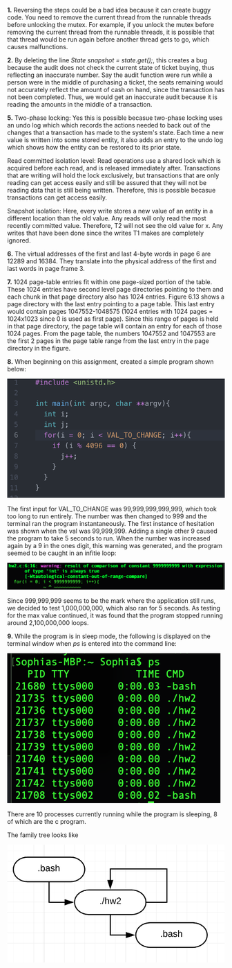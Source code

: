 **1.**
Reversing the steps could be a bad idea because it can create buggy code. You need to remove the current thread from the runnable threads before unlocking the mutex. For example, if you unlock the mutex before removing the current thread from the runnable threads, it is possible that that thread would be run again before another thread gets to go, which causes malfunctions.


**2.**
By deleting the line *State snapshot = state.get();*, this creates a bug because the audit does not check the current state of ticket buying, thus reflecting an inaccurate number. Say the audit function were run while a person were in the middle of purchasing a ticket, the seats remaining would not accurately reflect the amount of cash on hand, since the transaction has not been completed. Thus, we would get an inaccurate audit because it is reading the amounts in the middle of a transaction.

**5.**
Two-phase locking: Yes this is possible becasue two-phase locking uses an undo log which which records the actions needed to back out of the changes that a transaction has made to the system's state. Each time a new value is written into some stored entity, it also adds an entry to the undo log which shows how the entity can be restored to its prior state. 

Read committed isolation level: Read operations use a shared lock which is acquired before each read, and is released immediately after. Transactions that are writing will hold the lock exclusively, but transactions that are only reading can get access easily and still be assured that they will not be reading data that is still being written. Therefore, this is possible becasue transactions can get access easily. 

Snapshot isolation: Here, every write stores a new value of an entity in a different location than the old value. Any reads will only read the most recently committed value. Therefore, T2 will not see the old value for x. Any writes that have been done since the writes T1 makes are completely ignored.

**6.**
The virtual addresses of the first and last 4-byte words in page 6 are 12289 and 16384. They translate into the physical address of the first and last words in page frame 3. 

**7.**
1024 page-table entries fit within one page-sized portion of the table. These 1024 entries have second level page directories pointing to them and each chunk in that page directory also has 1024 entries. Figure 6.13 shows a page directory with the last entry pointing to a page table. This last entry would contain pages 1047552-1048575 (1024 entries with 1024 pages = 1024x1023 since 0 is used as first page). Since this range of pages is held in that page directory, the page table will contain an entry for each of those 1024 pages. From the page table, the numbers 1047552 and 1047553 are the first 2 pages in the page table range from the last entry in the page directory in the figure. 

**8.**
When beginning on this assignment, created a simple program shown below:

![alt text](https://github.com/stprochnow64/CMSI-387-work/blob/master/Homework%202/Screen%20Shot%202019-03-05%20at%206.48.14%20PM.png)

The first input for VAL_TO_CHANGE was 99,999,999,999,999, which took too long to run entirely. The number was then changed to 999 and the terminal ran the program instantaneously. The first instance of hesitation was shown when the val was 99,999,999. Adding a single other 9 caused the program to take 5 seconds to run. When the number was increased again by a 9 in the ones digit, this warning was generated, and the program seemed to be caught in an infitie loop:

![alt text](https://github.com/stprochnow64/CMSI-387-work/blob/master/Homework%202/Screen%20Shot%202019-03-05%20at%206.51.34%20PM.png)

Since 999,999,999 seems to be the mark where the application still runs, we decided to test 1,000,000,000, which also ran for 5 seconds. As testing for the max value continued, it was found that the program stopped running around 2,100,000,000 loops.

**9.**
While the program is in sleep mode, the following is displayed on the terminal window when *ps* is entered into the command line: 

![alt text](https://github.com/stprochnow64/CMSI-387-work/blob/master/Homework%202/Screen%20Shot%202019-03-04%20at%2010.40.26%20PM.png)

There are 10 processes currently running while the program is sleeping, 8 of which are the c program. 

The family tree looks like

![alt text](https://github.com/stprochnow64/CMSI-387-work/blob/master/Homework%202/Screen%20Shot%202019-03-07%20at%2011.47.31%20AM.png)
